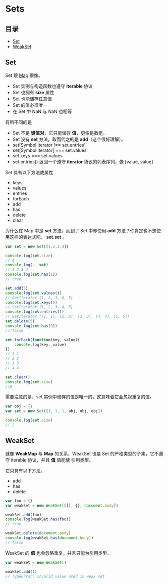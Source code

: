 # Sets
## 目录
- [Set](#set)
- [WeakSet](#WeakSet)

## Set
Set 跟 [Map](#https://github.com/hnzhangyang/es6/blob/master/Maps/ch.md) 很像。
- Set 实例与构造函数也遵守 **iterable** 协议
- Set 也拥有 **size** 属性
- Set 也能储存任意值
- Set 的值必须唯一
- 在 Set 中 NaN 与 NaN 也相等

有所不同的是
- Set 不是 **键值对**，它只能储存 **值**，更像是数组。
- Set 没有 **set** 方法，取而代之的是 **add**（这个很好理解）。
- set[Symbol.iterator !== set.entries]
- set[Symbol.iterator] === set.values
- set.keys === set.values
- set.entries() 返回一个遵守 **iterator** 协议的列表序列，像 [value, value]

Set 具有以下方法或属性
- keys
- values
- entries
- forEach
- add
- has
- delete
- clear

为什么在 Map 中是 **set** 方法，而到了 Set 中却使用 **add** 方法？你肯定也不想使用这样的表达式吧， **set.set** 。
``` javaScript
var set = new Set([1,2,3,4])

console.log(set.size)
// 4
console.log(...set)
// 1 2 3 4
console.log(set.has(1))
// true

set.add(5)
console.log(set.values())
// SetIterator {1, 2, 3, 4, 5}
console.log(set.keys())
// SetIterator {1, 2, 3, 4, 5}
console.log(set.entries())
// SetIterator {[1, 1], [2, 2], [3, 3], [4, 4], [5, 5]}
set.delete(5)
console.log(set.has(5))
// false

set.forEach(function(key, value){
    console.log(key, value)
})
// 1 1
// 2 2
// 3 3
// 4 4

set.clear()
console.log(set.size)
//0
```
需要注意的是，set 实例中储存的值是唯一的，这意味着它会忽视重复的值。
``` javaScript
var obj = {}
var set = new Set([1, 1, 1, obj, obj, obj])

console.log(set.size)
// 2
```
## WeakSet
就像 **WeakMap** 与 **Map** 的关系，WeakSet 也是 Set 的严格类型的子集，它不遵守 iterable 协议，并且 **值** 值能使 引用类型。

它只具有以下方法。
- add
- has
- delete
``` javaScript
var foo = {}
var weakSet = new WeakSet([[], {}, document.body])

weakSet.add(foo)
console.log(weakSet.has(foo))
// true

weakSet.delete(document.body)
console.log(weakSet.has(document.body))
// false
```
WeakSet 的 **值** 也会忽略重复，并且只能为引用类型。
``` javaScript
var weakSet = new WeakSet()

weakSet.add(1)
// TypeError: Invalid value used in weak set
```